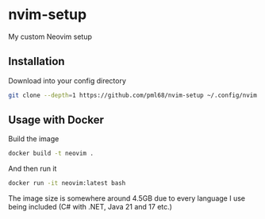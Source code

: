 # nvim-setup

My custom Neovim setup

## Installation

Download into your config directory

```sh
git clone --depth=1 https://github.com/pml68/nvim-setup ~/.config/nvim
```

## Usage with Docker

Build the image
```sh
docker build -t neovim .
```

And then run it
```sh
docker run -it neovim:latest bash
```

The image size is somewhere around 4.5GB due to every language I use being included (C# with .NET, Java 21 and 17 etc.)

